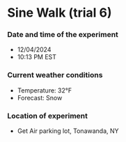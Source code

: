 # Sine Walk (trial 6)

### Date and time of the experiment
- 12/04/2024
- 10:13 PM EST

### Current weather conditions
- Temperature: 32°F
- Forecast: Snow

### Location of experiment
- Get Air parking lot, Tonawanda, NY
